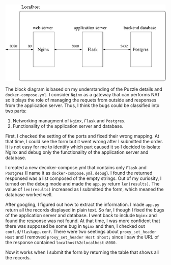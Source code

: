 ![image](https://github.com/dspcad/systems-puzzle_wu/blob/master/blockdiagram.png)

The block diagram is based on my understanding of the Puzzle details and ```docker-compose.yml```. I consider ```Nginx``` as a gateway that can performs NAT so it plays the role of managing the requets from outside and responses from the application server. Thus, I think the bugs could be classified into two parts:

1. Networking managment of ```Nginx```, ```Flask``` and ```Postgres```.
2. Functionality of the application server and database.

First, I checked the setting of the ports and fixed their wrong mapping. At that time, I could see the form but it went wrong after I submitted the order. It is not easy for me to identify which part caused it so I decided to isolate Nginx and debug only the functionality of the application server and database. 

I created a new decoker-compose.yml that contains only ```Flask``` and ```Postgres``` (I name it as ```docker-compose.yml.debug```). I found the returned responsed was a list composed of the empty strings. Out of my curiosity, I turned on the debug mode and made the ```app.py``` return ```len(results)```. The value of ```len(results)``` increased as I submitted the form, which meaned the database worked well. 

After googling, I figured out how to extract the information. I made ```app.py``` return all the records displayed in plain text. So far, I though I fixed the bugs of the application server and database. I went back to include ```Nginx``` and found the response was not found. At that time, I was more confident that there was supposed be some bug in ```Nginx``` and then, I checked out ```conf.d/flaskapp.conf```. There were two seetings about ```proxy_set_header Host``` and I removed ```proxy_set_header Host $host;``` since I saw the URL of the response contained ```localhost%2clocalhost:8080```.

Now it works when I submit the form by returning the table that shows all the records.
